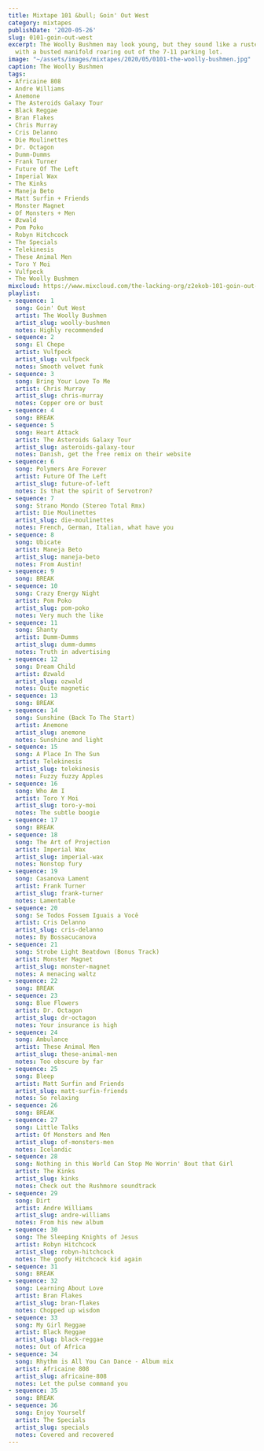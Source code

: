 ```yaml
---
title: Mixtape 101 &bull; Goin' Out West
category: mixtapes
publishDate: '2020-05-26'
slug: 0101-goin-out-west
excerpt: The Woolly Bushmen may look young, but they sound like a rusted IROC Camaro
  with a busted manifold roaring out of the 7-11 parking lot.
image: "~/assets/images/mixtapes/2020/05/0101-the-woolly-bushmen.jpg"
caption: The Woolly Bushmen
tags:
- Africaine 808
- Andre Williams
- Anemone
- The Asteroids Galaxy Tour
- Black Reggae
- Bran Flakes
- Chris Murray
- Cris Delanno
- Die Moulinettes
- Dr. Octagon
- Dumm-Dumms
- Frank Turner
- Future Of The Left
- Imperial Wax
- The Kinks
- Maneja Beto
- Matt Surfin + Friends
- Monster Magnet
- Of Monsters + Men
- Øzwald
- Pom Poko
- Robyn Hitchcock
- The Specials
- Telekinesis
- These Animal Men
- Toro Y Moi
- Vulfpeck
- The Woolly Bushmen
mixcloud: https://www.mixcloud.com/the-lacking-org/z2ekob-101-goin-out-west/
playlist:
- sequence: 1
  song: Goin' Out West
  artist: The Woolly Bushmen
  artist_slug: woolly-bushmen
  notes: Highly recommended
- sequence: 2
  song: El Chepe
  artist: Vulfpeck
  artist_slug: vulfpeck
  notes: Smooth velvet funk
- sequence: 3
  song: Bring Your Love To Me
  artist: Chris Murray
  artist_slug: chris-murray
  notes: Copper ore or bust
- sequence: 4
  song: BREAK
- sequence: 5
  song: Heart Attack
  artist: The Asteroids Galaxy Tour
  artist_slug: asteroids-galaxy-tour
  notes: Danish, get the free remix on their website
- sequence: 6
  song: Polymers Are Forever
  artist: Future Of The Left
  artist_slug: future-of-left
  notes: Is that the spirit of Servotron?
- sequence: 7
  song: Strano Mondo (Stereo Total Rmx)
  artist: Die Moulinettes
  artist_slug: die-moulinettes
  notes: French, German, Italian, what have you
- sequence: 8
  song: Ubicate
  artist: Maneja Beto
  artist_slug: maneja-beto
  notes: From Austin!
- sequence: 9
  song: BREAK
- sequence: 10
  song: Crazy Energy Night
  artist: Pom Poko
  artist_slug: pom-poko
  notes: Very much the like
- sequence: 11
  song: Shanty
  artist: Dumm-Dumms
  artist_slug: dumm-dumms
  notes: Truth in advertising
- sequence: 12
  song: Dream Child
  artist: Øzwald
  artist_slug: ozwald
  notes: Quite magnetic
- sequence: 13
  song: BREAK
- sequence: 14
  song: Sunshine (Back To The Start)
  artist: Anemone
  artist_slug: anemone
  notes: Sunshine and light
- sequence: 15
  song: A Place In The Sun
  artist: Telekinesis
  artist_slug: telekinesis
  notes: Fuzzy fuzzy Apples
- sequence: 16
  song: Who Am I
  artist: Toro Y Moi
  artist_slug: toro-y-moi
  notes: The subtle boogie
- sequence: 17
  song: BREAK
- sequence: 18
  song: The Art of Projection
  artist: Imperial Wax
  artist_slug: imperial-wax
  notes: Nonstop fury
- sequence: 19
  song: Casanova Lament
  artist: Frank Turner
  artist_slug: frank-turner
  notes: Lamentable
- sequence: 20
  song: Se Todos Fossem Iguais a Você
  artist: Cris Delanno
  artist_slug: cris-delanno
  notes: By Bossacucanova
- sequence: 21
  song: Strobe Light Beatdown (Bonus Track)
  artist: Monster Magnet
  artist_slug: monster-magnet
  notes: A menacing waltz
- sequence: 22
  song: BREAK
- sequence: 23
  song: Blue Flowers
  artist: Dr. Octagon
  artist_slug: dr-octagon
  notes: Your insurance is high
- sequence: 24
  song: Ambulance
  artist: These Animal Men
  artist_slug: these-animal-men
  notes: Too obscure by far
- sequence: 25
  song: Bleep
  artist: Matt Surfin and Friends
  artist_slug: matt-surfin-friends
  notes: So relaxing
- sequence: 26
  song: BREAK
- sequence: 27
  song: Little Talks
  artist: Of Monsters and Men
  artist_slug: of-monsters-men
  notes: Icelandic
- sequence: 28
  song: Nothing in this World Can Stop Me Worrin' Bout that Girl
  artist: The Kinks
  artist_slug: kinks
  notes: Check out the Rushmore soundtrack
- sequence: 29
  song: Dirt
  artist: Andre Williams
  artist_slug: andre-williams
  notes: From his new album
- sequence: 30
  song: The Sleeping Knights of Jesus
  artist: Robyn Hitchcock
  artist_slug: robyn-hitchcock
  notes: The goofy Hitchcock kid again
- sequence: 31
  song: BREAK
- sequence: 32
  song: Learning About Love
  artist: Bran Flakes
  artist_slug: bran-flakes
  notes: Chopped up wisdom
- sequence: 33
  song: My Girl Reggae
  artist: Black Reggae
  artist_slug: black-reggae
  notes: Out of Africa
- sequence: 34
  song: Rhythm is All You Can Dance - Album mix
  artist: Africaine 808
  artist_slug: africaine-808
  notes: Let the pulse command you
- sequence: 35
  song: BREAK
- sequence: 36
  song: Enjoy Yourself
  artist: The Specials
  artist_slug: specials
  notes: Covered and recovered
---
```


